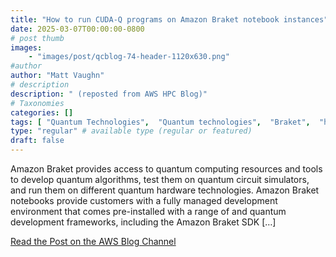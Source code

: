 ```yaml
---
title: "How to run CUDA-Q programs on Amazon Braket notebook instances"
date: 2025-03-07T00:00:00-0800
# post thumb
images:
    - "images/post/qcblog-74-header-1120x630.png"
#author
author: "Matt Vaughn"
# description
description: " (reposted from AWS HPC Blog)"
# Taxonomies
categories: []
tags: [ "Quantum Technologies",  "Quantum technologies",  "Braket",  "hpcblog", ]
type: "regular" # available type (regular or featured)
draft: false
---
```


Amazon Braket provides access to quantum computing resources and tools to develop quantum algorithms, test them on quantum circuit simulators, and run them on different quantum hardware technologies. Amazon Braket notebooks provide customers with a fully managed development environment that comes pre-installed with a range of and quantum development frameworks, including the Amazon Braket SDK […]

<a href="https://aws.amazon.com/blogs/quantum-computing/how-to-run-cuda-q-programs-on-amazon-braket-notebook-instances/" class="btn btn-primary btn-lg active" role="button" aria-pressed="true" style="margin-top: 8px;">Read the Post on the AWS Blog Channel</a>
